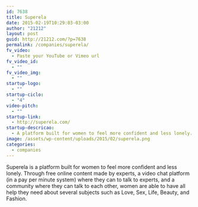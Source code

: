```yaml
---
id: 7638
title: Superela
date: 2015-02-19T10:29:03-03:00
author: "21212"
layout: post
guid: http://21212.com/?p=7638
permalink: /companies/superela/
fv_video:
  - Paste your YouTube or Vimeo url
fv_video_id:
  - ""
fv_video_img:
  - ""
startup-logo:
  - ""
startup-ciclo:
  - "4"
video-pitch:
  - ""
startup-link:
  - http://superela.com/
startup-descricao:
  - A platform built for women to feel more confident and less lonely.
image: /assets/wp-content/uploads/2015/02/superela.png
categories:
  - companies
---
```

Superela is a platform built for women to feel more confident and less lonely. Through free online content made by experts, a video chat platform (in a pay per minute system) where they can to talk to experts, and a community where they can talk to each other, women are able to have all help they need about several subjects such as Love, Sex, Life, Beauty, and Fashion.